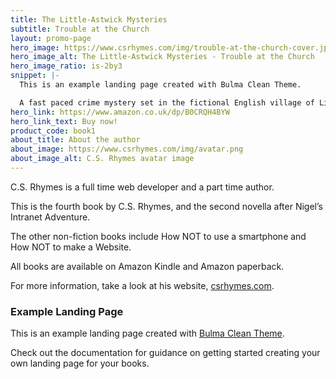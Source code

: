 ```yaml
---
title: The Little-Astwick Mysteries
subtitle: Trouble at the Church
layout: promo-page
hero_image: https://www.csrhymes.com/img/trouble-at-the-church-cover.jpg
hero_image_alt: The Little-Astwick Mysteries - Trouble at the Church
hero_image_ratio: is-2by3
snippet: |-
  This is an example landing page created with Bulma Clean Theme.

  A fast paced crime mystery set in the fictional English village of Little-Astwick. David Morgan, a Community Support Officer, new to the area, gets plunged in at the deep end with a new acquaintance, Evelyn McKenzie, trying to figure out what has been going on at the village church.
hero_link: https://www.amazon.co.uk/dp/B0CRQH4BYW
hero_link_text: Buy now!
product_code: book1
about_title: About the author
about_image: https://www.csrhymes.com/img/avatar.png
about_image_alt: C.S. Rhymes avatar image
---
```


C.S. Rhymes is a full time web developer and a part time author.

This is the fourth book by C.S. Rhymes, and the second novella after Nigel’s Intranet Adventure.

The other non-fiction books include How NOT to use a smartphone and How NOT to make a Website.

All books are available on Amazon Kindle and Amazon paperback.

For more information, take a look at his website, [csrhymes.com](https://www.csrhymes.com/).

### Example Landing Page

This is an example landing page created with [Bulma Clean Theme](https://github.com/chrisrhymes/bulma-clean-theme).

Check out the documentation for guidance on getting started creating your own landing page for your books.
